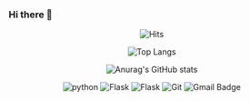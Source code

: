 ### Hi there 👋
<div align=center>
 
![Hits](https://hits.seeyoufarm.com/api/count/incr/badge.svg?url=https%3A%2F%2Fgithub.com%2Ftigeryoon&count_bg=%2379C83D&title_bg=%23555555&icon=&icon_color=%23E7E7E7&title=hits&edge_flat=false)

![Top Langs](https://github-readme-stats.vercel.app/api/top-langs/?username=tigeryoon)

![Anurag's GitHub stats](https://github-readme-stats.vercel.app/api?username=tigeryoon)

![python](http://img.shields.io/badge/Python-blue?style=flat-square&logo=Python&logoColor=white)
![Flask](http://img.shields.io/badge/Flask-black?style=flat-square&logo=Flask&logoColor=white)
![Flask](http://img.shields.io/badge/Django-orange?style=flat-square&logo=Django&logoColor=white)
![Git](http://img.shields.io/badge/Git-F05032?style=flat-square&logo=Git&logoColor=white)
![Gmail Badge](https://img.shields.io/badge/Gmail-d14836?style=flat-square&logo=Gmail&logoColor=white&link=mailto:yoonlucky0@gmail.com)
<!--
**tigeryoon/tigeryoon** is a ✨ _special_ ✨ repository because its `README.md` (this file) appears on your GitHub profile.

Here are some ideas to get you started:

- 🔭 I’m currently working on ...
- 🌱 I’m currently learning ...
- 👯 I’m looking to collaborate on ...
- 🤔 I’m looking for help with ...
- 💬 Ask me about ...
- 📫 How to reach me: ...
- 😄 Pronouns: ...
- ⚡ Fun fact: ...
-->
